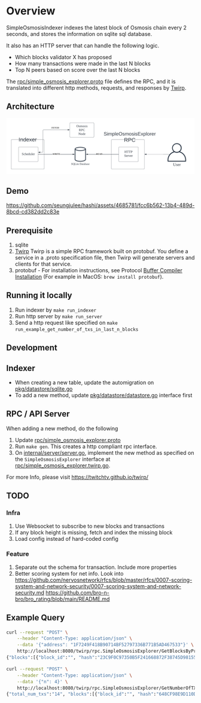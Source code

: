 # Overview
SimpleOsmosisIndexer indexes the latest block of Osmosis chain every 2 seconds, and stores the information on sqlite sql database.

It also has an HTTP server that can handle the following logic.

- Which blocks validator X has proposed
- How many transactions were made in the last N blocks
- Top N peers based on score over the last N blocks

The [rpc/simple_osmosis_explorer.proto](rpc/simple_osmosis_explorer.proto) file defines the RPC, and it is translated into different http methods, requests, and responses by [Twirp](https://twitchtv.github.io/twirp/docs/intro.html).

## Architecture
![architecture](./diagram-simple_osmosis_indexer.png)
## Demo
https://github.com/seungjulee/hashi/assets/4685781/fcc6b562-13b4-489d-8bcd-cd382dd2c83e

## Prerequisite
1. sqlite
2. [Twirp](https://twitchtv.github.io/twirp/docs/intro.html) Twirp is a simple RPC framework built on protobuf. You define a service in a .proto specification file, then Twirp will generate servers and clients for that service.
3. protobuf - For installation instructions, see Protocol [Buffer Compiler Installation](https://grpc.io/docs/protoc-installation/) (For example in MacOS: `brew install protobuf`).

## Running it locally

1. Run indexer by `make run_indexer`
2. Run http server by `make run_server`
3. Send a http request like specified on `make run_example_get_number_of_txs_in_last_n_blocks`

## Development

## Indexer
- When creating a new table, update the automigration on [pkg/datastore/sqlite.go](.pkg/datastore/sqlite.go:29)
- To add a new method, update [pkg/datastore/datastore.go](.pkg/datastore/datastore.go) interface first

## RPC / API Server
When adding a new method, do the following
1. Update [rpc/simple_osmosis_explorer.proto](rpc/simple_osmosis_explorer.proto)
2. Run `make gen`. This creates a http compliant rpc interface.
3. On [internal/server/server.go](./internal/server/server.go), implement the new method as specified on the `SimpleOsmosisExplorer` interface at [rpc/simple_osmosis_explorer.twirp.go](./rpc/simple_osmosis_explorer.twirp.go).

For more Info, please visit https://twitchtv.github.io/twirp/


## TODO
### Infra
1. Use Websocket to subscribe to new blocks and transactions
2. If any block height is missing, fetch and index the missing block
3. Load config instead of hard-coded config

### Feature
1. Separate out the schema for transaction. Include more properties
2. Better scoring system for net info. Look into https://github.com/nervosnetwork/rfcs/blob/master/rfcs/0007-scoring-system-and-network-security/0007-scoring-system-and-network-security.md https://github.com/bro-n-bro/bro_rating/blob/main/README.md


## Example Query
```sh
curl --request "POST" \
    --header "Content-Type: application/json" \
    --data '{"address": "1F7249F418B90714BF52797336B771B5AD467533"}' \
    http://localhost:8080/twirp/rpc.SimpleOsmosisExplorer/GetBlocksByProposer
{"blocks":[{"block_id":"", "hash":"23C9F0C97350B5F241668872F38745D98155733D27AC0B80A71709D2FA987F13", "height":"10724728", "proposer_address":"1F7249F418B90714BF52797336B771B5AD467533", "time":"2023-07-27T15:51:11.958921266Z", "txs":"", "num_txs":"5"}, {"block_id":"", "hash":"572A957F3278993389D88510716FD60D0D6DCC6502AFD1F695AE24242014E00B", "height":"10729497", "proposer_address":"1F7249F418B90714BF52797336B771B5AD467533", "time":"2023-07-27T23:36:34.619825918Z", "txs":"", "num_txs":"5"}, {"block_id":"", "hash":"3C02747AA005AE5DC61056BF8BA087BDE6947C34674AB90E09D723F13BAFB49C", "height":"10729509", "proposer_address":"1F7249F418B90714BF52797336B771B5AD467533", "time":"2023-07-27T23:37:41.553167740Z", "txs":"", "num_txs":"2"}, {"block_id":"", "hash":"B23617DCBA21AB7CAED0184EFA10C7347FADAC065DEB8151370FFCDC4FBC7C47", "height":"10729775", "proposer_address":"1F7249F418B90714BF52797336B771B5AD467533", "time":"2023-07-28T00:03:04.764905669Z", "txs":"", "num_txs":"14"}, {"block_id":"", "hash":"86D32433BD8E72AD7F879A6C8E43E5158AE93B4EA99E7BF4184AF44FD0422F1A", "height":"10729788", "proposer_address":"1F7249F418B90714BF52797336B771B5AD467533", "time":"2023-07-28T00:04:12.821437558Z", "txs":"", "num_txs":"4"}, {"block_id":"", "hash":"2F007563B3F906150D81196659AA6696D996B27BC6000E3CFACE325F2EF33AB5", "height":"10729801", "proposer_address":"1F7249F418B90714BF52797336B771B5AD467533", "time":"2023-07-28T00:05:28.097258519Z", "txs":"", "num_txs":"4"}, {"block_id":"", "hash":"C67170548366E87D7E9E18093459A9D13C2E0B16486647E6F1B5F868A91D3BFF", "height":"10729813", "proposer_address":"1F7249F418B90714BF52797336B771B5AD467533", "time":"2023-07-28T00:06:39.653323069Z", "txs":"", "num_txs":"3"}, {"block_id":"", "hash":"86ACB6ACF5B70B584D3502AA39D6111AC358CC7814BAC9F5FE759EF56E083F80", "height":"10729826", "proposer_address":"1F7249F418B90714BF52797336B771B5AD467533", "time":"2023-07-28T00:07:58.084622479Z", "txs":"", "num_txs":"2"}, {"block_id":"", "hash":"383F6CF4AC280AC4C1E3DB073B6977FD15B5D374AFA97F369614D01F0A25DC2D", "height":"10729838", "proposer_address":"1F7249F418B90714BF52797336B771B5AD467533", "time":"2023-07-28T00:09:06.665358510Z", "txs":"", "num_txs":"0"}, {"block_id":"", "hash":"0CF1965B90CEACFD140CEAC5C98360CBD9823EE8AA7746139BBCA1A68DA00F56", "height":"10730712", "proposer_address":"1F7249F418B90714BF52797336B771B5AD467533", "time":"2023-07-28T01:32:28.081815983Z", "txs":"", "num_txs":"3"}]}%
```

```sh
curl --request "POST" \
    --header "Content-Type: application/json" \
    --data '{"n": 4}' \
    http://localhost:8080/twirp/rpc.SimpleOsmosisExplorer/GetNumberOfTXsInLastNBlocks
{"total_num_txs":"14", "blocks":[{"block_id":"", "hash":"648CF98E9D110D581F5505780D2A5F7D0F8D22947D10CFB46609AFDC9874588E", "height":"10730715", "proposer_address":"AF195943E44FE1D6250076B8BC1910EABC85F1F2", "time":"2023-07-28T01:32:46.366275860Z", "txs":"", "num_txs":"2"}, {"block_id":"", "hash":"97EF7A48D20120279DF00FDD2486AFE01EAAF81048324075D1090E7EB9DCCFB9", "height":"10730714", "proposer_address":"99063B919404B6950A79A6A31E370378FE07020D", "time":"2023-07-28T01:32:40.450133150Z", "txs":"", "num_txs":"6"}, {"block_id":"", "hash":"30EB532A951A260AE3C287F5E082F1FD8E5CFF74DF7055E2CA29C46F2B5EE9B4", "height":"10730713", "proposer_address":"16A169951A878247DBE258FDDC71638F6606D156", "time":"2023-07-28T01:32:34.520654391Z", "txs":"", "num_txs":"3"}, {"block_id":"", "hash":"0CF1965B90CEACFD140CEAC5C98360CBD9823EE8AA7746139BBCA1A68DA00F56", "height":"10730712", "proposer_address":"1F7249F418B90714BF52797336B771B5AD467533", "time":"2023-07-28T01:32:28.081815983Z", "txs":"", "num_txs":"3"}]}
```

```sh

```